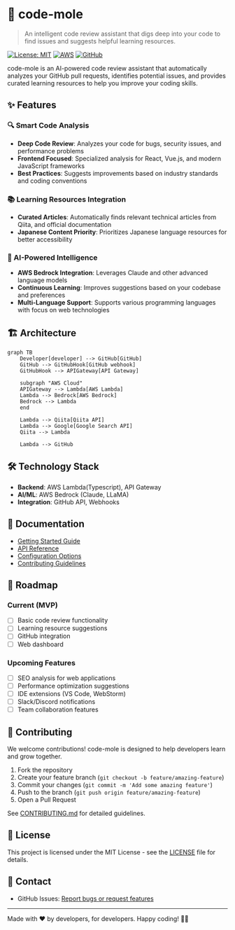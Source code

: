 # 🐹 code-mole

> An intelligent code review assistant that digs deep into your code to find issues and suggests helpful learning resources.

[![License: MIT](https://img.shields.io/badge/License-MIT-yellow.svg)](https://opensource.org/licenses/MIT)
[![AWS](https://img.shields.io/badge/AWS-Bedrock-orange.svg)](https://aws.amazon.com/bedrock/)
[![GitHub](https://img.shields.io/badge/GitHub-Integration-blue.svg)](https://github.com)

code-mole is an AI-powered code review assistant that automatically analyzes your GitHub pull requests, identifies potential issues, and provides curated learning resources to help you improve your coding skills.

## ✨ Features

### 🔍 Smart Code Analysis
- **Deep Code Review**: Analyzes your code for bugs, security issues, and performance problems
- **Frontend Focused**: Specialized analysis for React, Vue.js, and modern JavaScript frameworks
- **Best Practices**: Suggests improvements based on industry standards and coding conventions

### 📚 Learning Resources Integration
- **Curated Articles**: Automatically finds relevant technical articles from Qiita, and official documentation
- **Japanese Content Priority**: Prioritizes Japanese language resources for better accessibility

### 🤖 AI-Powered Intelligence
- **AWS Bedrock Integration**: Leverages Claude and other advanced language models
- **Continuous Learning**: Improves suggestions based on your codebase and preferences
- **Multi-Language Support**: Supports various programming languages with focus on web technologies


## 🏗️ Architecture

```mermaid
graph TB
    Developer[developer] --> GitHub[GitHub]
    GitHub --> GitHubHook[GitHub webhook]
    GitHubHook --> APIGateway[API Gateway]

    subgraph "AWS Cloud"
    APIGateway --> Lambda[AWS Lambda]
    Lambda --> Bedrock[AWS Bedrock]
    Bedrock --> Lambda
    end 

    Lambda --> Qiita[Qiita API]
    Lambda --> Google[Google Search API]
    Qiita --> Lambda
    
    Lambda --> GitHub

```

## 🛠️ Technology Stack

- **Backend**: AWS Lambda(Typescript), API Gateway
- **AI/ML**: AWS Bedrock (Claude, LLaMA)
- **Integration**: GitHub API, Webhooks

## 📖 Documentation

- [Getting Started Guide](docs/getting-started.md)
- [API Reference](docs/api-reference.md)
- [Configuration Options](docs/configuration.md)
- [Contributing Guidelines](CONTRIBUTING.md)

## 🎯 Roadmap

### Current (MVP)
- [ ] Basic code review functionality
- [ ] Learning resource suggestions
- [ ] GitHub integration
- [ ] Web dashboard

### Upcoming Features
- [ ] SEO analysis for web applications
- [ ] Performance optimization suggestions
- [ ] IDE extensions (VS Code, WebStorm)
- [ ] Slack/Discord notifications
- [ ] Team collaboration features

## 🤝 Contributing

We welcome contributions! code-mole is designed to help developers learn and grow together.

1. Fork the repository
2. Create your feature branch (`git checkout -b feature/amazing-feature`)
3. Commit your changes (`git commit -m 'Add some amazing feature'`)
4. Push to the branch (`git push origin feature/amazing-feature`)
5. Open a Pull Request

See [CONTRIBUTING.md](CONTRIBUTING.md) for detailed guidelines.

## 📄 License

This project is licensed under the MIT License - see the [LICENSE](LICENSE) file for details.

## 📧 Contact

- GitHub Issues: [Report bugs or request features](https://github.com/HasutoSasaki/code-mole/issues)

---

Made with ❤️ by developers, for developers. Happy coding! 🐹✨